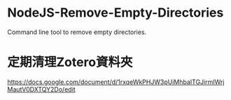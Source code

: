 # NodeJS-Remove-Empty-Directories
Command line tool to remove empty directories.

# 定期清理Zotero資料夾
https://docs.google.com/document/d/1rxqeWkPHJW3pUiMhbaITGJirmIWrjMautV0DXTQY2Do/edit